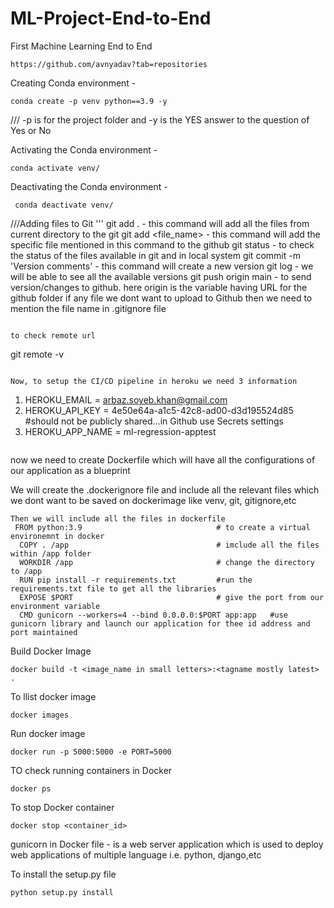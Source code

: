 # ML-Project-End-to-End
First Machine Learning End to End

```
https://github.com/avnyadav?tab=repositories
```

Creating Conda environment - 
```
conda create -p venv python==3.9 -y 
```
/// -p is for the project folder and -y is the YES answer to the question of Yes or No

Activating the Conda environment - 
```
conda activate venv/ 
```


Deactivating the Conda environment - 
```
 conda deactivate venv/ 
```

///Adding files to Git
'''
git add .                         - this command will add all the files from current directory to the git
git add <file_name>               - this command will add the specific file mentioned in this command to the github
git status                        -  to check the status of the files available in git and in local system
git commit -m 'Version comments'  - this command will create a new version 
git log                           - we will be able to see all the available versions
git push origin main              -  to send version/changes to github. here origin is the variable having URL for the github folder
if any file we dont want to upload to Github then we need to mention the file name in .gitignore file
```

to check remote url
```
git remote -v
```

Now, to setup the CI/CD pipeline in heroku we need 3 information
```
1. HEROKU_EMAIL = arbaz.soyeb.khan@gmail.com
2. HEROKU_API_KEY = 4e50e64a-a1c5-42c8-ad00-d3d195524d85     #should not be publicly shared...in Github use Secrets settings
3. HEROKU_APP_NAME = ml-regression-apptest
```
```
now we need to create Dockerfile which will have all the configurations of our application as a blueprint

We will create the .dockerignore file and include all the relevant files which we dont want to be saved on dockerimage like venv, git, gitignore,etc
```
Then we will include all the files in dockerfile 
 FROM python:3.9                              # to create a virtual environemnt in docker
  COPY . /app                                 # imclude all the files within /app folder
  WORKDIR /app                                # change the directory to /app
  RUN pip install -r requirements.txt         #run the requirements.txt file to get all the libraries
  EXPOSE $PORT                                # give the port from our environment variable 
  CMD gunicorn --workers=4 --bind 0.0.0.0:$PORT app:app   #use gunicorn library and launch our application for thee id address and port maintained

```


Build Docker Image
```
docker build -t <image_name in small letters>:<tagname mostly latest> .
```

To llist docker image
```
docker images
```

Run docker image
```
docker run -p 5000:5000 -e PORT=5000
```

TO check running containers in Docker
```
docker ps
```


To stop Docker container
```
docker stop <container_id>
```
gunicorn in Docker file - is a web server application which is used to deploy web applications of multiple language i.e. python, django,etc


To install the setup.py file 
```
python setup.py install
```


